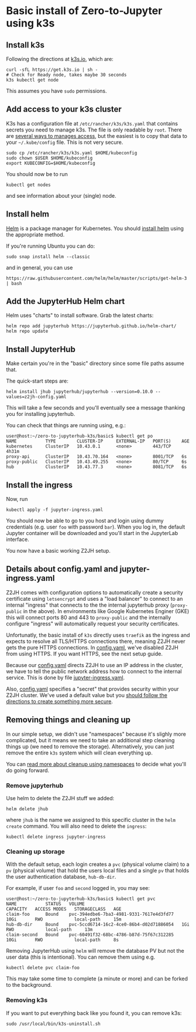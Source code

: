 # Basic install of Zero-to-Jupyter using k3s

## Install k3s

Following the directions at [k3s.io](k3s.io), which are:
```
curl -sfL https://get.k3s.io | sh -
# Check for Ready node, takes maybe 30 seconds
k3s kubectl get node
```
This assumes you have `sudo` permissions.

## Add access to your k3s cluster

K3s has a configuration file at `/etc/rancher/k3s/k3s.yaml` that contains secrets you need to manage k3s. The file is only readable by `root`. There are [several ways to manages access](https://rancher.com/docs/k3s/latest/en/cluster-access/), but the easiest is to copy that data to your `~/.kube/config` file. This is not very secure.

```
sudo cp /etc/rancher/k3s/k3s.yaml $HOME/kubeconfig
sudo chown $USER $HOME/kubeconfig
export KUBECONFIG=$HOME/kubeconfig
```

You should now be to run
```
kubectl get nodes
```
and see information about your (single) node.

## Install helm

[Helm](helm.sh) is a package manager for Kubernetes. You should [install helm](https://helm.sh/docs/intro/install/) using the appropriate method.

If you're running Ubuntu you can do:
```
sudo snap install helm --classic
```
and in general, you can use
```
https://raw.githubusercontent.com/helm/helm/master/scripts/get-helm-3 | bash
```

## Add the JupyterHub Helm chart

Helm uses "charts" to install software. Grab the latest charts:
```
helm repo add jupyterhub https://jupyterhub.github.io/helm-chart/
helm repo update
```

## Install JupyterHub

Make certain you're in the "basic" directory since some file paths assume that.

The quick-start steps are:
```
helm install jhub jupyterhub/jupyterhub --version=0.10.0 --values=z2jh-config.yaml
```
This will take a few seconds and you'll eventually see a message thanking you for installing jupyterhub.

You can check that things are running using, e.g.:
```
user@host:~/zero-to-jupyterhub-k3s/basic$ kubectl get po
NAME           TYPE        CLUSTER-IP     EXTERNAL-IP   PORT(S)    AGE
kubernetes     ClusterIP   10.43.0.1      <none>        443/TCP    4h31m
proxy-api      ClusterIP   10.43.70.164   <none>        8001/TCP   6s
proxy-public   ClusterIP   10.43.49.255   <none>        80/TCP     6s
hub            ClusterIP   10.43.77.3     <none>        8081/TCP   6s
```

## Install the ingress

Now, run
```
kubectl apply -f jupyter-ingress.yaml
```
You should now be able to go to you host and login using dummy credentials (e.g. user `foo` with password `bar`). When you log in, the default Jupyter container will be downloaded and you'll start in the JupyterLab interface.

You now have a basic working Z2JH setup.

## Details about config.yaml and jupyter-ingress.yaml

Z2JH comes with configuration options to automatically create a security certificate using `letsencrypt` and uses a "load balancer" to connect to an internal "ingress" that connects to the the internal jupyterhub proxy (`proxy-public` in the above). In environments like Google Kubernetes Enginer (GKE) this will connect ports 80 and 443 to `proxy-public` and the internally configure "ingress" will automatically request your security certificates.

Unfortunatly, the basic install of `k3s` directly uses `traefik` as the ingress and expects to resolve all TLS/HTTPS connections there, meaning Z2JH never gets the pure HTTPS connections. In [config.yaml](config.yaml), we've disabled Z2JH from using HTTPS. If you want HTTPS, see the next setup guide.

Because our [config.yaml](config.yaml) directs Z2JH to use an IP address in the cluster, we have to tell the public network address how to connect to the internal service. This is done by file [jupyter-ingress.yaml](jupyter-ingress.yaml).

Also, [config.yaml](config.yaml) specifies a "secret" that provides security within your Z2JH cluster. We've used a default value but you [should follow the directions to create something more secure](https://zero-to-jupyterhub.readthedocs.io/en/latest/setup-jupyterhub/setup-jupyterhub.html).

## Removing things and cleaning up

In our simple setup, we didn't use "namespaces" because it's slighly more complicated, but it means we need to take an additional step cleaning things up (we need to remove the storage). Alternatively, you can just remove the entire `k3s` system which will clean everything up.

You can [read more about cleanup using namespaces](https://zero-to-jupyterhub.readthedocs.io/en/latest/setup-jupyterhub/turn-off.html) to decide what you'll do going forward.

### Remove jupyterhub

Use helm to delete the Z2JH stuff we added:
```
helm delete jhub
```
where `jhub` is the name we assigned to this specific cluster in the `helm create` command. You will also need to delete the `ingress`:
```
kubectl delete ingress jupyter-ingress
```

### Cleaning up storage

With the default setup, each login creates a `pvc` (physical volume claim) to a `pv` (physical volume) that hold the users local files and a single `pv` that holds the user authentication database, `hub-db-dir`.

For example, if user `foo` and `second` logged in, you may see:
```
user@host:~/zero-to-jupyterhub-k3s/basic$ kubectl get pvc
NAME           STATUS   VOLUME                                     CAPACITY   ACCESS MODES   STORAGECLASS   AGE
claim-foo      Bound    pvc-394edbe6-7ba3-4981-9331-7617e4d3fd77   10Gi       RWO            local-path     15m
hub-db-dir     Bound    pvc-5ccd6714-16c2-4ce0-86b4-d02d71886054   1Gi        RWO            local-path     13m
claim-second   Bound    pvc-60491f32-68bc-4786-b87d-75f67c312285   10Gi       RWO            local-path     8s
```
Removing JupyterHub using `helm` will remove the database PV but not the user data (this is intentional). You can remove them using e.g.
```
kubectl delete pvc claim-foo
```
This may take some time to complete (a minute or more) and can be forked to the background.

### Removing k3s

If you want to put everything back like you found it, you can remove k3s:
```
sudo /usr/local/bin/k3s-uninstall.sh 
```
